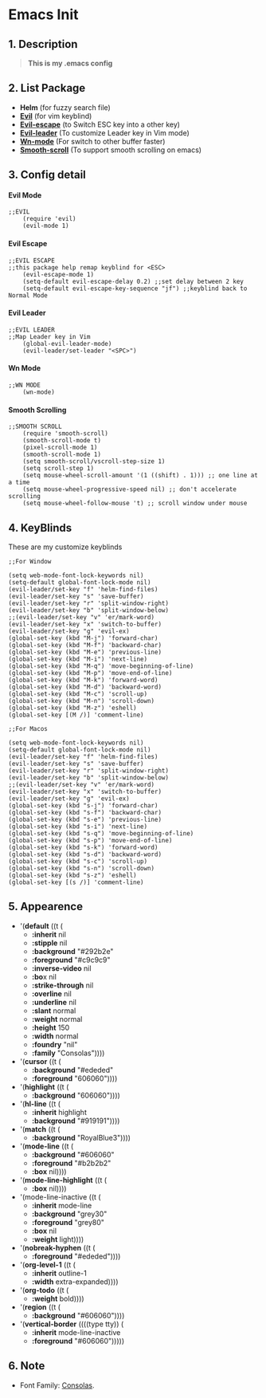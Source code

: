 # Emacs Init

## 1. Description
> **This is my .emacs config**
## 2. List Package 
- **Helm** (for fuzzy search file)
- [**Evil**](https://github.com/DaoHuyTuan/Emacs-Init/blob/master/README.md#evil-mode) (for vim keyblind)
- [**Evil-escape**](https://github.com/DaoHuyTuan/Emacs-Init/blob/master/README.md#evil-escape) (to Switch ESC key into a other key)
- [**Evil-leader**](https://github.com/DaoHuyTuan/Emacs-Init/blob/master/README.md#smooth-scrolling) (To customize Leader key in Vim mode)
- [**Wn-mode**](https://github.com/DaoHuyTuan/Emacs-Init/blob/master/README.md#wn-mode) (For switch to other buffer faster)
- [**Smooth-scroll**](https://github.com/DaoHuyTuan/Emacs-Init/blob/master/README.md#smooth-scrolling) (To support smooth scrolling on emacs) 
## 3. Config detail

#### **Evil Mode**
```
;;EVIL
	(require 'evil)
	(evil-mode 1)
```

#### **Evil Escape**
```
;;EVIL ESCAPE
;;this package help remap keyblind for <ESC>
	(evil-escape-mode 1)
	(setq-default evil-escape-delay 0.2) ;;set delay between 2 key
	(setq-default evil-escape-key-sequence "jf") ;;keyblind back to Normal Mode 
```
#### **Evil Leader**
```
;;EVIL LEADER
;;Map Leader key in Vim
	(global-evil-leader-mode)
	(evil-leader/set-leader "<SPC>")
```
#### **Wn Mode**
```
;;WN MODE
	(wn-mode)
```
#### **Smooth Scrolling**
```
;;SMOOTH SCROLL
	(require 'smooth-scroll)
	(smooth-scroll-mode t)
	(pixel-scroll-mode 1)
    (smooth-scroll-mode 1)
	(setq smooth-scroll/vscroll-step-size 1)
	(setq scroll-step 1)
	(setq mouse-wheel-scroll-amount '(1 ((shift) . 1))) ;; one line at a time
    (setq mouse-wheel-progressive-speed nil) ;; don't accelerate scrolling
    (setq mouse-wheel-follow-mouse 't) ;; scroll window under mouse
```



## 4. KeyBlinds
These are my customize keyblinds 


```
;;For Window

(setq web-mode-font-lock-keywords nil)
(setq-default global-font-lock-mode nil)
(evil-leader/set-key "f" 'helm-find-files)
(evil-leader/set-key "s" 'save-buffer)
(evil-leader/set-key "r" 'split-window-right)
(evil-leader/set-key "b" 'split-window-below)
;;(evil-leader/set-key "v" 'er/mark-word)
(evil-leader/set-key "x" 'switch-to-buffer)
(evil-leader/set-key "g" 'evil-ex)
(global-set-key (kbd "M-j") 'forward-char)
(global-set-key (kbd "M-f") 'backward-char)
(global-set-key (kbd "M-e") 'previous-line)
(global-set-key (kbd "M-i") 'next-line)
(global-set-key (kbd "M-q") 'move-beginning-of-line)
(global-set-key (kbd "M-p") 'move-end-of-line)
(global-set-key (kbd "M-k") 'forward-word)
(global-set-key (kbd "M-d") 'backward-word)
(global-set-key (kbd "M-c") 'scroll-up)
(global-set-key (kbd "M-n") 'scroll-down)
(global-set-key (kbd "M-z") 'eshell)
(global-set-key [(M /)] 'comment-line)
```

```
;;For Macos

(setq web-mode-font-lock-keywords nil)
(setq-default global-font-lock-mode nil)
(evil-leader/set-key "f" 'helm-find-files)
(evil-leader/set-key "s" 'save-buffer)
(evil-leader/set-key "r" 'split-window-right)
(evil-leader/set-key "b" 'split-window-below)
;;(evil-leader/set-key "v" 'er/mark-word)
(evil-leader/set-key "x" 'switch-to-buffer)
(evil-leader/set-key "g" 'evil-ex)
(global-set-key (kbd "s-j") 'forward-char)
(global-set-key (kbd "s-f") 'backward-char)
(global-set-key (kbd "s-e") 'previous-line)
(global-set-key (kbd "s-i") 'next-line)
(global-set-key (kbd "s-q") 'move-beginning-of-line)
(global-set-key (kbd "s-p") 'move-end-of-line)
(global-set-key (kbd "s-k") 'forward-word)
(global-set-key (kbd "s-d") 'backward-word)
(global-set-key (kbd "s-c") 'scroll-up)
(global-set-key (kbd "s-n") 'scroll-down)
(global-set-key (kbd "s-z") 'eshell)
(global-set-key [(s /)] 'comment-line)
```

## 5. Appearence
- '(**default** ((t (
    - **:inherit** nil 
    - **:stipple** nil 
    - **:background** "#292b2e" 
    - **:foreground** "#c9c9c9" 
    - **:inverse-video** nil 
    - **:bo**x nil 
    - **:strike-through** nil 
    - **:overline** nil 
    - **:underline** nil 
    - **:slant** normal 
    - **:weight** normal 
    - **:height** 150 
    - **:width** normal 
    - **:foundry** "nil" 
    - **:family** "Consolas"))))
 - '(**cursor** ((t (
     - **:background** "#ededed" 
     - **:foreground** "606060"))))
 - '(**highlight** ((t (
     - **:background** "606060"))))
 - '(**hl-line** ((t (
     - **:inherit** highlight 
     - **:background** "#919191"))))
 - '(**match** ((t (
     - **:background** "RoyalBlue3"))))
 - '(**mode-line** ((t (
     - **:background** "#606060" 
     - **:foreground** "#b2b2b2" 
     - **:box** nil))))
 - '(**mode-line-highlight** ((t (
     - **:box** nil))))
 - '(mode-line-inactive ((t (
     - **:inherit** mode-line 
     - **:background** "grey30" 
     - **:foreground** "grey80" 
     - **:box** nil 
     - **:weight** light))))
 - '(**nobreak-hyphen** ((t (
     - **:foreground** "#ededed"))))
 - '(**org-level-1** ((t (
     - **:inherit** outline-1 
     - **:width** extra-expanded))))
 - '(**org-todo** ((t (
     - **:weight** bold))))
 - '(**region** ((t (
     - **:background** "#606060"))))
 - '(**vertical-border** ((((type tty)) (
     - **:inherit** mode-line-inactive 
     - **:foreground** "#606060")))))

## 6. Note 
- Font Family: [Consolas](https://www.wfonts.com/font/consolas).
